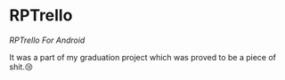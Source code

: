 # RPTrello
_RPTrello For Android_

It was a part of my graduation project which was proved to be a piece of shit.😢
